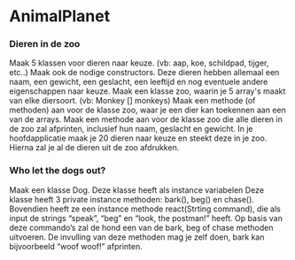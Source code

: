 # AnimalPlanet

### Dieren in de zoo
Maak 5 klassen voor dieren naar keuze. (vb: aap, koe, schildpad, tijger, etc..) Maak ook de nodige constructors.
Deze dieren hebben allemaal een naam, een gewicht, een geslacht, een leeftijd en nog eventuele andere eigenschappen naar keuze.
Maak een klasse zoo, waarin je 5 array's maakt van elke diersoort. (vb: Monkey [] monkeys)
Maak een methode (of methoden) aan voor de klasse zoo, waar je een dier kan toekennen aan een van de arrays.
Maak een methode aan voor de klasse zoo die alle dieren in de zoo zal afprinten, inclusief hun naam, geslacht en gewicht.
In je hoofdapplicatie maak je 20 dieren naar keuze en steekt deze in je zoo. Hierna zal je al de dieren uit de zoo afdrukken.

### Who let the dogs out?
Maak een klasse Dog. Deze klasse heeft als instance variabelen
Deze klasse heeft 3 private instance methoden: bark(), beg() en chase().
Bovendien heeft ze een instance methode react(Strting command), die als input de strings “speak”, “beg” en “look, the postman!” heeft.
Op basis van deze commando’s zal de hond een van de bark, beg of chase methoden uitvoeren.
De invulling van deze methoden mag je zelf doen, bark kan bijvoorbeeld “woof woof!” afprinten.
